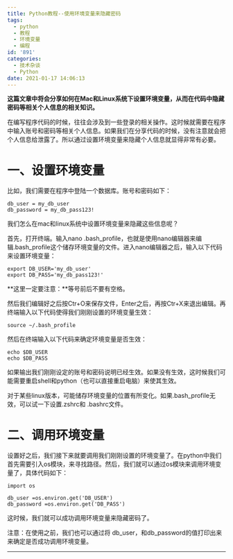 ```yaml
---
title: Python教程--使用环境变量来隐藏密码
tags:
  - python
  - 教程
  - 环境变量
  - 编程
id: '891'
categories:
  - 技术杂谈
  - Python
date: 2021-01-17 14:06:13
---
```


**这篇文章中将会分享如何在Mac和Linux系统下设置环境变量，从而在代码中隐藏密码等相关个人信息的相关知识。**
<!-- more -->
在编写程序代码的时候，往往会涉及到一些登录的相关操作。这时候就需要在程序中输入账号和密码等相关个人信息。如果我们在分享代码的时候，没有注意就会把个人信息给泄露了。所以通过设置环境变量来隐藏个人信息就显得非常有必要。

# **一、设置环境变量**

比如，我们需要在程序中登陆一个数据库。账号和密码如下：

```
db_user = my_db_user
db_password = my_db_pass123!
```

我们怎么在mac和linux系统中设置环境变量来隐藏这些信息呢？

首先，打开终端。输入nano .bash\_profile，也就是使用nano编辑器来编辑.bash\_profile这个储存环境变量的文件。进入nano编辑器之后，输入以下代码来设置环境变量：

```
export DB_USER='my_db_user'
export DB_PASS='my_db_pass123!'
```

**这里一定要注意：**等号前后不要有空格。

然后我们编辑好之后按Ctr+O来保存文件，Enter之后，再按Ctr+X来退出编辑。再终端输入以下代码使得我们刚刚设置的环境变量生效：

```
source ~/.bash_profile
```

然后在终端输入以下代码来确定环境变量是否生效：

```
echo $DB_USER
echo $DB_PASS
```

如果输出我们刚刚设定的账号和密码说明已经生效。如果没有生效，这时候我们可能需要重启shell和python（也可以直接重启电脑）来使其生效。

对于某些linux版本，可能储存环境变量的位置有所变化。如果.bash\_profile无效，可以试一下设置.zshrc和 .bashrc文件。

# **二、调用环境变量**

设置好之后，我们接下来就要调用我们刚刚设置的环境变量了。在python中我们首先需要引入os模块，来寻找路径。然后，我们就可以通过os模块来调用环境变量了，具体代码如下：

```
import os

db_user =os.environ.get('DB_USER')          
db_password =os.environ.get('DB_PASS') 
```

这时候，我们就可以成功调用环境变量来隐藏密码了。

注意：在使用之前，我们也可以通过将 db\_user，和db\_password的值打印出来来确定是否成功调用环境变量。

* * *

